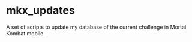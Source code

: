 # mkx_updates
A set of scripts to update my database of the current challenge in Mortal Kombat mobile.
